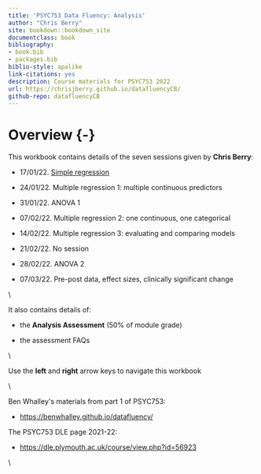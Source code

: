 ```yaml
--- 
title: 'PSYC753 Data Fluency: Analysis'
author: "Chris Berry"
site: bookdown::bookdown_site
documentclass: book
bibliography:
- book.bib
- packages.bib
biblio-style: apalike
link-citations: yes
description: Course materials for PSYC753 2022
url: https://chrisjberry.github.io/datafluencyCB/
github-repo: datafluencyCB
---
```


<!--
commented text
commented text
--> 





# Overview {-}


This workbook contains details of the seven sessions given by **Chris Berry**:  

- 17/01/22. [Simple regression](#simple1)
 
- 24/01/22. Multiple regression 1: multiple continuous predictors

- 31/01/22. ANOVA 1

- 07/02/22. Multiple regression 2: one continuous, one categorical

- 14/02/22. Multiple regression 3: evaluating and comparing models

- 21/02/22. No session

- 28/02/22. ANOVA 2

- 07/03/22. Pre-post data, effect sizes, clinically significant change

\

It also contains details of:

- the **Analysis Assessment** (50% of module grade)

- the assessment FAQs


\

Use the **left** and **right** arrow keys to navigate this workbook

\

Ben Whalley's materials from part 1 of PSYC753:

* https://benwhalley.github.io/datafluency/

The PSYC753 DLE page 2021-22:

* https://dle.plymouth.ac.uk/course/view.php?id=56923


\

